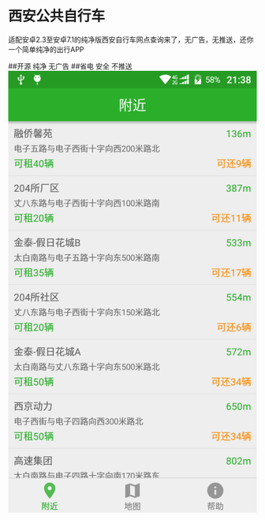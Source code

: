 # 西安公共自行车
适配安卓2.3至安卓7.1的纯净版西安自行车网点查询来了，无广告，无推送，还你一个简单纯净的出行APP

##开源 纯净 无广告
##省电 安全 不推送
![logo](img/bike1.png)
